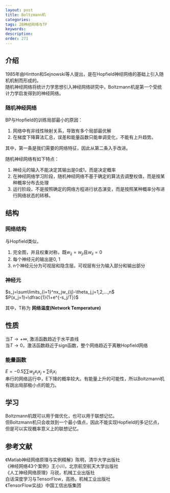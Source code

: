 ```yaml
---
layout: post
title: Boltzmann机
categories:
tags: 2B神经网络与TF
keywords:
description:
order: 271
---
```



## 介绍

1985年由Hintton和Sejnowski等人提出，是在Hopfield神经网络的基础上引入随机机制而形成的。  
随机神经网络将统计力学思想引入神经网络研究中，Boltzmann机是第一个受统计力学启发得到的神经网络。  


### 随机神经网络
BP与Hopfield的训练局部最小的原因：
1. 网络中有非线性映射关系，导致有多个局部最优解
2. 在梯度下降算法汇总，误差和能量函数只能单调变化，不能有上升趋势。


其中，第一条是我们需要的网络特征，因此从第二条入手改进。  


随机神经网络有如下特点：
1. 神经元的输入不能决定其输出是0或1，而是决定概率
2. 在神经网络学习阶段，随机神经网络不基于确定的算法去调整权值，而是按某种概率分布去处理
3. 运行阶段，不是按照确定的网络方程进行状态演变，而是按照某种概率分布进行网络状态的转移。


## 结构
### 网络结构
与Hopfield类似，
1. 完全图，并且权重对称，既$w_{ij}=w_{ji}$且$w_{ii}=0$
2. 每个神经元的输出是0, 1
3. n个神经元分为可视层和隐含层。可视层有分为输入部分和输出部分


### 神经元
$s_j=\sum\limits_{i=1}^nx_jw_{ij}-\theta_j,j=1,2,...,n$  
$P(x_j=1)=\dfrac{1}{1+e^{-s_j/T}}$  


其中，T称为 **网络温度(Network Temperature)**  


## 性质
当$T\to +\infty$, 激活函数趋近于水平直线  
当$T\to 0$，激活函数趋近于sign函数，整个网络趋近于离散Hopfield网络  


### 能量函数
$E=-0.5\sum\sum w_{ij}x_i x_j +\sum\theta_i x_i$  
串行的网络运行中，E下降的概率较大。有能量上升的可能性，所以Boltzmann机有跳出局部极小点的能力。  


## 学习
Boltzmann机既可以用于做优化，也可以用于联想记忆。  
但Boltzmann机只会收敛到一个最小值点，因此不能实现Hopfield的多记忆点，但是可以实现概率意义上的联想记忆。

## 参考文献
《Matlab神经网络原理与实例精解》陈明，清华大学出版社   
《神经网络43个案例》王小川，北京航空航天大学出版社  
《人工神经网络原理》马锐，机械工业出版社  
白话深度学习与TensorFlow，高扬，机械工业出版社  
《TensorFlow实战》中国工信出版集团
